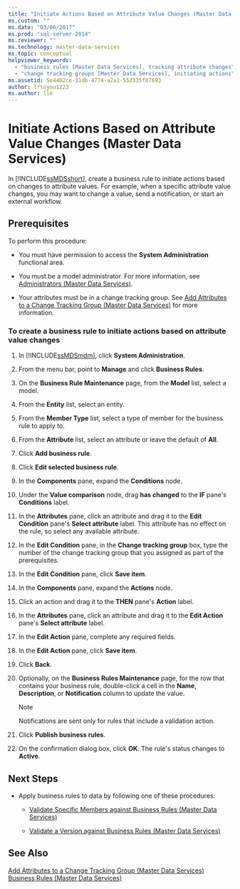 ```yaml
---
title: "Initiate Actions Based on Attribute Value Changes (Master Data Services) | Microsoft Docs"
ms.custom: ""
ms.date: "03/06/2017"
ms.prod: "sql-server-2014"
ms.reviewer: ""
ms.technology: master-data-services
ms.topic: conceptual
helpviewer_keywords: 
  - "business rules [Master Data Services], tracking attribute changes"
  - "change tracking groups [Master Data Services], initiating actions"
ms.assetid: 5e4402ce-31db-4774-a2a1-552335f87693
author: lrtoyou1223
ms.author: lle
---
```

# Initiate Actions Based on Attribute Value Changes (Master Data Services)
  In [!INCLUDE[ssMDSshort](../includes/ssmdsshort-md.md)], create a business rule to initiate actions based on changes to attribute values. For example, when a specific attribute value changes, you may want to change a value, send a notification, or start an external workflow.  
  
## Prerequisites  
 To perform this procedure:  
  
-   You must have permission to access the **System Administration** functional area.  
  
-   You must be a model administrator. For more information, see [Administrators &#40;Master Data Services&#41;](administrators-master-data-services.md).  
  
-   Your attributes must be in a change tracking group. See [Add Attributes to a Change Tracking Group &#40;Master Data Services&#41;](../../2014/master-data-services/add-attributes-to-a-change-tracking-group-master-data-services.md) for more information.  
  
### To create a business rule to initiate actions based on attribute value changes  
  
1.  In [!INCLUDE[ssMDSmdm](../includes/ssmdsmdm-md.md)], click **System Administration**.  
  
2.  From the menu bar, point to **Manage** and click **Business Rules**.  
  
3.  On the **Business Rule Maintenance** page, from the **Model** list, select a model.  
  
4.  From the **Entity** list, select an entity.  
  
5.  From the **Member Type** list, select a type of member for the business rule to apply to.  
  
6.  From the **Attribute** list, select an attribute or leave the default of **All**.  
  
7.  Click **Add business rule**.  
  
8.  Click **Edit selected business rule**.  
  
9. In the **Components** pane, expand the **Conditions** node.  
  
10. Under the **Value comparison** node, drag **has changed** to the **IF** pane's **Conditions** label.  
  
11. In the **Attributes** pane, click an attribute and drag it to the **Edit Condition** pane's **Select attribute** label. This attribute has no effect on the rule, so select any available attribute.  
  
12. In the **Edit Condition** pane, in the **Change tracking group** box, type the number of the change tracking group that you assigned as part of the prerequisites.  
  
13. In the **Edit Condition** pane, click **Save item**.  
  
14. In the **Components** pane, expand the **Actions** node.  
  
15. Click an action and drag it to the **THEN** pane's **Action** label.  
  
16. In the **Attributes** pane, click an attribute and drag it to the **Edit Action** pane's **Select attribute** label.  
  
17. In the **Edit Action** pane, complete any required fields.  
  
18. In the **Edit Action** pane, click **Save item**.  
  
19. Click **Back**.  
  
20. Optionally, on the **Business Rules Maintenance** page, for the row that contains your business rule, double-click a cell in the **Name**, **Description**, or **Notification** column to update the value.  
  
    > [!NOTE]  
    >  Notifications are sent only for rules that include a validation action.  
  
21. Click **Publish business rules**.  
  
22. On the confirmation dialog box, click **OK**. The rule's status changes to **Active**.  
  
## Next Steps  
  
-   Apply business rules to data by following one of these procedures:  
  
    -   [Validate Specific Members against Business Rules &#40;Master Data Services&#41;](../../2014/master-data-services/validate-specific-members-against-business-rules-master-data-services.md)  
  
    -   [Validate a Version against Business Rules &#40;Master Data Services&#41;](../../2014/master-data-services/validate-a-version-against-business-rules-master-data-services.md)  
  
## See Also  
 [Add Attributes to a Change Tracking Group &#40;Master Data Services&#41;](../../2014/master-data-services/add-attributes-to-a-change-tracking-group-master-data-services.md)   
 [Business Rules &#40;Master Data Services&#41;](../../2014/master-data-services/business-rules-master-data-services.md)  
  
  
